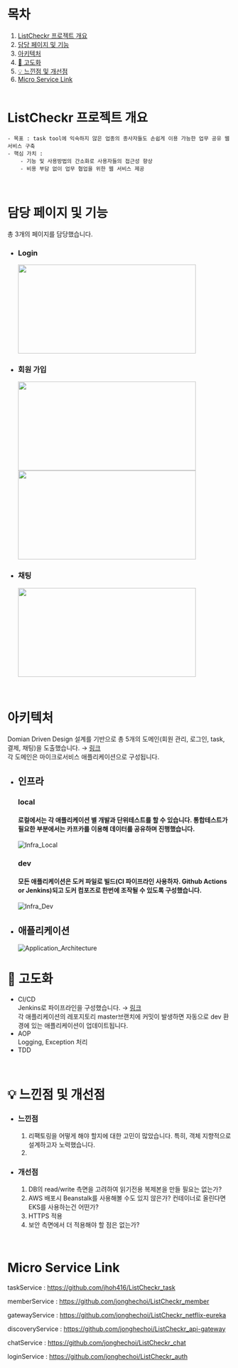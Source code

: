 # 목차
1. [ListCheckr 프로젝트 개요](#Catchmind-프로젝트-개요)
2. [담당 페이지 및 기능](#담당-페이지-및-기능)
3. [아키텍처](#아키텍처)
4. [🚀 고도화](#-고도화)
5. [💡 느낀점 및 개선점](#-느낀점-및-개선점)
6. [Micro Service Link](#-Micro-Service-Link)
   <br/><br/>

# ListCheckr 프로젝트 개요
    - 목표 : task tool에 익숙하지 않은 업종의 종사자들도 손쉽게 이용 가능한 업무 공유 웹 서비스 구축
    - 핵심 가치 :
        - 기능 및 사용방법의 간소화로 사용자들의 접근성 향상
        - 비용 부담 없이 업무 협업을 위한 웹 서비스 제공

<br/>

# 담당 페이지 및 기능
총 3개의 페이지를 담당했습니다.

- ### Login
  <img src="" width="400" height="200">

- ### 회원 가입
  <img src="" width="400" height="200">
  <img src="" width="400" height="200">

- ### 채팅
  <img src="" width="400" height="200">

<br/>

# 아키텍처
Domian Driven Design 설계를 기반으로 총 5개의 도메인(회원 관리, 로그인, task, 결제, 채팅)을 도출했습니다. → [링크](https://jonghe.notion.site/a6c069b0f88e47daa54b16ec47a68c14?pvs=4) <br/>
각 도메인은 마이크로서비스 애플리케이션으로 구성됩니다. 

- ## 인프라
  ### local
  #### 로컬에서는 각 애플리케이션 별 개발과 단위테스트를 할 수 있습니다. 통합테스트가 필요한 부분에서는 카프카를 이용해 데이터를 공유하며 진행했습니다.
  ![Infra_Local](https://github.com/jonghechoi/ListCheckr/assets/57426066/cf91f4f5-db37-438b-a29e-7b96c2cbf00b)
  ### dev
  #### 모든 애플리케이션은 도커 파일로 빌드(CI 파이프라인 사용하자. Github Actions or Jenkins)되고 도커 컴포즈로 한번에 조작될 수 있도록 구성했습니다.
  ![Infra_Dev](https://github.com/jonghechoi/ListCheckr/assets/57426066/6a6400f0-dc4e-4d3f-a3d4-18631ea75c39)

- ## 애플리케이션
  ![Application_Architecture](https://github.com/jonghechoi/ListCheckr/assets/57426066/79c1f498-1c4d-440d-8895-f3aec414bc24)

# 🚀 고도화
- CI/CD <br/>
  Jenkins로 파이프라인을 구성했습니다. → [링크](https://github.com/jonghechoi/ListCheckr_member/blob/master/Jenkinsfile) <br/> 
  각 애플리케이션의 레포지토리 master브랜치에 커밋이 발생하면 자동으로 dev 환경에 있는 애플리케이션이 업데이트됩니다.
- AOP <br/> 
  Logging, Exception 처리
- TDD <br/>

<br/>

# 💡 느낀점 및 개선점
- ### 느낀점
  1. 리팩토링을 어떻게 해야 할지에 대한 고민이 많았습니다. 특히, 객체 지향적으로 설계하고자 노력했습니다.
  2. 
- ### 개선점
  1. DB의 read/write 측면을 고려하여 읽기전용 복제본을 만들 필요는 없는가?
  2. AWS 배포시 Beanstalk를 사용해볼 수도 있지 않은가? 컨테이너로 올린다면 EKS를 사용하는건 어떤가?
  3. HTTPS 적용
  4. 보안 측면에서 더 적용해야 할 점은 없는가?

<br/>

# Micro Service Link

taskService : https://github.com/jhoh416/ListCheckr_task

memberService : https://github.com/jonghechoi/ListCheckr_member

gatewayService : https://github.com/jonghechoi/ListCheckr_netflix-eureka

discoveryService : https://github.com/jonghechoi/ListCheckr_api-gateway

chatService : https://github.com/jonghechoi/ListCheckr_chat

loginService : https://github.com/jonghechoi/ListCheckr_auth